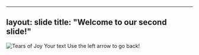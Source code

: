    ---
   layout: slide
   title: "Welcome to our second slide!"
   ---
   ![Tears of Joy](https://www.google.com/search?q=jordan+crying+face&rlz=1C1CHBF_esUS813US813&source=lnms&tbm=isch&sa=X&ved=0ahUKEwj4jv7w5MXgAhUQSq0KHZmNCfoQ_AUIDigB&cshid=1550510395137786&biw=1920&bih=920#imgrc=lq0kWtXb-gGcLM:)
   Your text
   Use the left arrow to go back!

